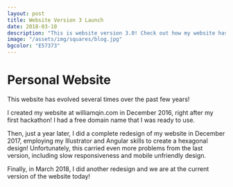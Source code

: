 ```yaml
---
layout: post
title: Website Version 3 Launch
date: 2018-03-10
description: "This is website version 3.0! Check out how my website has evolved over the past few years!"
image: "/assets/img/squares/blog.jpg"
bgcolor: "E57373"
---
```


# Personal Website

This website has evolved several times over the past few years!

I created my website at williamqin.com in December 2016, right after my first hackathon! I had a free domain name that I was ready to use.

Then, just a year later, I did a complete redesign of my website in December 2017, employing my Illustrator and Angular skills to create a hexagonal design! Unfortunately, this carried even more problems from the last version, including slow responsiveness and mobile unfriendly design.

Finally, in March 2018, I did another redesign and we are at the current version of the website today!